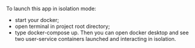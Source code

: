 To launch this app in isolation mode: 
- start your docker; 
- open terminal in project root directory; 
- type docker-compose up.
Then you can open docker desktop and see two user-service containers launched and interacting in isolation.
